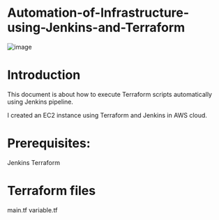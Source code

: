 # Automation-of-Infrastructure-using-Jenkins-and-Terraform

![image](https://user-images.githubusercontent.com/52894481/194755034-59d8c277-350f-46e6-83d4-8ef7b3a4bcce.png)

# Introduction

This document is about how to execute Terraform scripts automatically using Jenkins pipeline.

I created an EC2 instance using Terraform and Jenkins in AWS cloud.

# Prerequisites:
Jenkins 
Terraform

# Terraform files
main.tf
variable.tf

